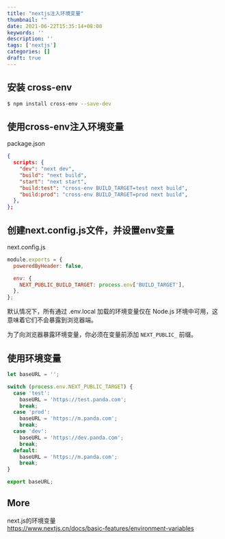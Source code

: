 ```yaml
---
title: "nextjs注入环境变量"
thumbnail: ""
date: 2021-06-22T15:35:14+08:00
keywords: ''
description: ''
tags: ['nextjs']
categories: []
draft: true
---
```


## 安装 cross-env

```bash
$ npm install cross-env --save-dev
```

## 使用cross-env注入环境变量

package.json

```json
{
  scripts: {
    "dev": "next dev",
    "build": "next build",
    "start": "next start",
    "build:test": "cross-env BUILD_TARGET=test next build",
    "build:prod": "cross-env BUILD_TARGET=prod next build",
  },
};
```

## 创建next.config.js文件，并设置env变量

next.config.js
```javascript
module.exports = {
  poweredByHeader: false,

  env: {
    NEXT_PUBLIC_BUILD_TARGET: process.env['BUILD_TARGET'],
  },
};
```

默认情况下，所有通过 .env.local 加载的环境变量仅在 Node.js 环境中可用，这意味着它们不会暴露到浏览器端。

为了向浏览器暴露环境变量，你必须在变量前添加 `NEXT_PUBLIC_` 前缀。

## 使用环境变量 

```javascript
let baseURL = '';

switch (process.env.NEXT_PUBLIC_TARGET) {
  case 'test':
    baseURL = 'https://test.panda.com';
    break;
  case 'prod':
    baseURL = 'https://m.panda.com';
    break;
  case 'dev':
    baseURL = 'https://dev.panda.com';
    break;
  default:
    baseURL = 'https://m.panda.com';
    break;
}

export baseURL;
```

## More 

next.js的环境变量  
https://www.nextjs.cn/docs/basic-features/environment-variables